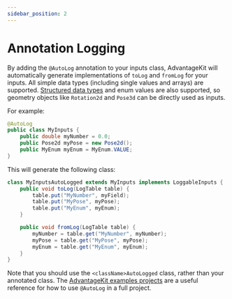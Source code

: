 ```yaml
---
sidebar_position: 2
---
```


# Annotation Logging

By adding the `@AutoLog` annotation to your inputs class, AdvantageKit will automatically generate implementations of `toLog` and `fromLog` for your inputs. All simple data types (including single values and arrays) are supported. [Structured data types](/data-flow/supported-types#structured) and enum values are also supported, so geometry objects like `Rotation2d` and `Pose3d` can be directly used as inputs.

For example:

```java
@AutoLog
public class MyInputs {
    public double myNumber = 0.0;
    public Pose2d myPose = new Pose2d();
    public MyEnum myEnum = MyEnum.VALUE;
}
```

This will generate the following class:

```java
class MyInputsAutoLogged extends MyInputs implements LoggableInputs {
    public void toLog(LogTable table) {
        table.put("MyNumber", myField);
        table.put("MyPose", myPose);
        table.put("MyEnum", myEnum);
    }

    public void fromLog(LogTable table) {
        myNumber = table.get("MyNumber", myNumber);
        myPose = table.get("MyPose", myPose);
        myEnum = table.get("MyEnum", myEnum);
    }
}
```

Note that you should use the `<className>AutoLogged` class, rather than your annotated class. The [AdvantageKit examples projects](/installation#new-projects) are a useful reference for how to use `@AutoLog` in a full project.

